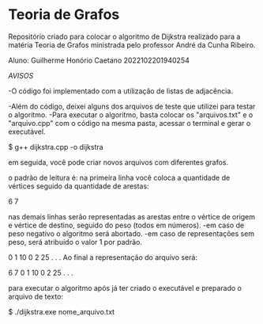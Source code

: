 # Teoria de Grafos
Repositório criado para colocar o algoritmo de Dijkstra realizado para a matéria Teoria de Grafos
ministrada pelo professor André da Cunha Ribeiro.

Aluno: Guilherme Honório Caetano
2022102201940254

*AVISOS*

-O código foi implementado com a utilização de listas de adjacência.

-Além do código, deixei alguns dos arquivos de teste que utilizei para testar o algoritmo.
-Para executar o algoritmo, basta colocar os "arquivos.txt" e o "arquivo.cpp" com o código na mesma pasta,
acessar o terminal e gerar o executável.

$ g++ dijkstra.cpp -o dijkstra

em seguida, você pode criar novos arquivos com diferentes grafos.

o padrão de leitura é:
na primeira linha você coloca a quantidade de vértices seguido da quantidade de arestas: 

<exemplo>
6 7 

nas demais linhas serão representadas as arestas entre o vértice de origem e vértice de destino, seguido do peso (todos em números).
-em caso de peso negativo o algoritmo será abortado.
-em caso de representações sem peso, será atribuído o valor 1 por padrão.

<exemplo>
0 1 10
0 2 25
.
.
.
Ao final a representação do arquivo será:

6 7
0 1 10
0 2 25
.
.
.

para executar o algoritmo após já ter criado o executável e preparado o arquivo de texto:

$ ./dijkstra.exe nome_arquivo.txt
